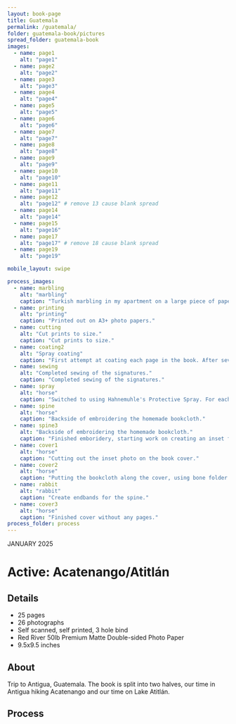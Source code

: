 ```yaml
---
layout: book-page
title: Guatemala
permalink: /guatemala/
folder: guatemala-book/pictures
spread_folder: guatemala-book
images:
  - name: page1
    alt: "page1"
  - name: page2
    alt: "page2"
  - name: page3
    alt: "page3"
  - name: page4
    alt: "page4"
  - name: page5
    alt: "page5"
  - name: page6
    alt: "page6"
  - name: page7
    alt: "page7"
  - name: page8
    alt: "page8"
  - name: page9
    alt: "page9"
  - name: page10
    alt: "page10"
  - name: page11
    alt: "page11"
  - name: page12
    alt: "page12" # remove 13 cause blank spread
  - name: page14
    alt: "page14"
  - name: page15
    alt: "page16"
  - name: page17
    alt: "page17" # remove 18 cause blank spread
  - name: page19
    alt: "page19"

mobile_layout: swipe

process_images:
  - name: marbling
    alt: "marbling"
    caption: "Turkish marbling in my apartment on a large piece of paper."
  - name: printing
    alt: "printing"
    caption: "Printed out on A3+ photo papers."
  - name: cutting
    alt: "Cut prints to size."
    caption: "Cut prints to size."
  - name: coating2
    alt: "Spray coating"
    caption: "First attempt at coating each page in the book. After several arduous attempts realized the coating was far too thick and was meant for canvas... not paper. (All the pages just stuck together when bound.)"
  - name: sewing
    alt: "Completed sewing of the signatures."
    caption: "Completed sewing of the signatures."
  - name: spray
    alt: "horse"
    caption: "Switched to using Hahnemuhle's Protective Spray. For each print, perfect light coating."
  - name: spine
    alt: "horse"
    caption: "Backside of embroidering the homemade bookcloth."
  - name: spine3
    alt: "Backside of embroidering the homemade bookcloth."
    caption: "Finished emboridery, starting work on creating an inset for the extra fabric."
  - name: cover1
    alt: "horse"
    caption: "Cutting out the inset photo on the book cover."
  - name: cover2
    alt: "horse"
    caption: "Putting the bookcloth along the cover, using bone folder to define creases. Using a red clover pattern cotton fabric."
  - name: rabbit
    alt: "rabbit"
    caption: "Create endbands for the spine."
  - name: cover3
    alt: "horse"
    caption: "Finished cover without any pages."
process_folder: process
---
```


<div class="book-article">
<p class="label-caption">JANUARY 2025</p>
<h1>Active: Acatenango/Atitlán</h1>
<h2>Details</h2>
<ul>
<li>25 pages</li>
<li>26 photographs</li>
<li>Self scanned, self printed, 3 hole bind</li>
<li>Red River 50lb Premium Matte Double-sided Photo Paper</li>
<li>9.5x9.5 inches</li>
</ul>
<h2>About</h2>
<p>Trip to Antigua, Guatemala. The book is split into two halves, our time in Antigua hiking Acatenango and our time on Lake Atitlán.</p>
<h2>Process</h2>

<!-- <div class="mobile-centered-slider">
{% include number-gallery-slider.html
  id="process"
  images=page.process_images
  folder="vermont/process"
  group="vermont-process"
%}
</div> -->

</div>